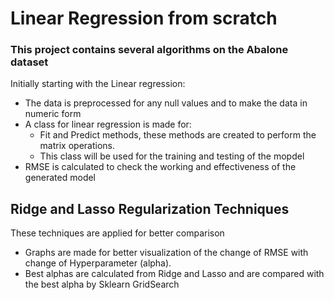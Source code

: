 # Linear Regression from scratch
### This project contains several algorithms on the Abalone dataset
Initially starting with the Linear regression:
- The data is preprocessed for any null values and to make the data in numeric form
- A class for linear regression is made for:
  - Fit and Predict methods, these methods are created to perform the matrix operations.
  - This class will be used for the training and testing of the mopdel
- RMSE is calculated to check the working and effectiveness of the generated model

## Ridge and Lasso Regularization Techniques
These techniques are applied for better comparison
- Graphs are made for better visualization of the change of RMSE with change of Hyperparameter (alpha).
- Best alphas are calculated from Ridge and Lasso and are compared with the best alpha by Sklearn GridSearch
